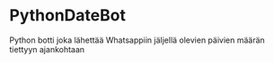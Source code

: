 # PythonDateBot
Python botti joka lähettää Whatsappiin jäljellä olevien päivien määrän tiettyyn ajankohtaan
